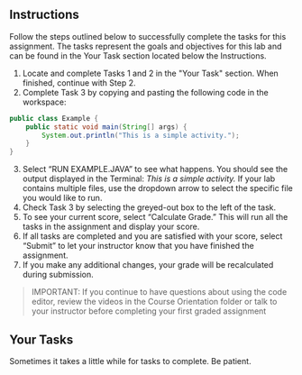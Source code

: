 ## Instructions

Follow the steps outlined below to successfully complete the tasks for this assignment. The tasks represent the goals and objectives for this lab and can be found in the Your Task section located below the Instructions.

1. Locate and complete Tasks 1 and 2 in the "Your Task" section. When finished, continue with Step 2.
2. Complete Task 3 by copying and pasting the following code in the workspace:

```java
public class Example {
    public static void main(String[] args) {
        System.out.println("This is a simple activity.");
    }
}
```

3. Select “RUN EXAMPLE.JAVA” to see what happens. You should see the output displayed in the Terminal: _This is a simple activity._ If your lab contains multiple files, use the dropdown arrow to select the specific file you would like to run.
4. Check Task 3 by selecting the greyed-out box to the left of the task.
5. To see your current score, select “Calculate Grade.” This will run all the tasks in the assignment and display your score.
6. If all tasks are completed and you are satisfied with your score, select “Submit” to let your instructor know that you have finished the assignment.
7. If you make any additional changes, your grade will be recalculated during submission.

> IMPORTANT: If you continue to have questions about using the code editor, review the videos in the Course Orientation folder or talk to your instructor before completing your first graded assignment

## Your Tasks

Sometimes it takes a little while for tasks to complete. Be patient.
